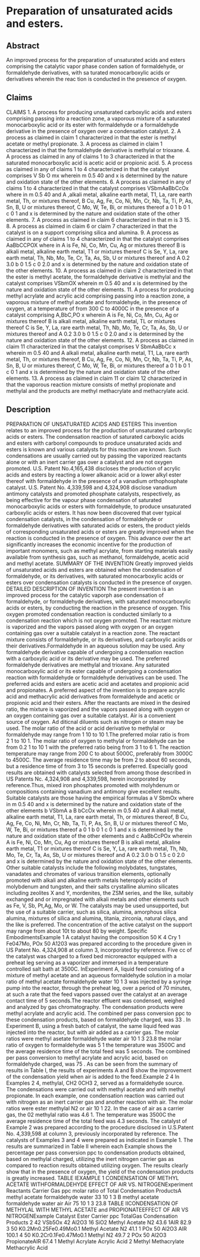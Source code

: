 # Preparation of unsaturated acids and esters.

## Abstract
An improved process for the preparation of unsaturated acids and esters comprising the catalytic vapor phase conden sation of formaldehyde, or formaldehyde derivatives, with sa turated monocarboxylic acids or derivatives wherein the reac tion is conducted in the presence of oxygen.

## Claims
CLAIMS 1. A process for producing unsaturated carboxylic acids and esters comprising passing into a reaction zone, a vaporous mixture of a saturated monocarboxylic acid or its ester with formaldehyde or a formaldehyde derivative in the presence of oxygen over a condensation catalyst. 2. A process as claimed in claim 1 characterized in that the ester is methyl acetate or methyl propionate. 3. A process as claimed in claim 1 characterized in that the formaldehyde derivative is methylal or trioxane. 4. A process as claimed in any of claims 1 to 3 characterized in that the saturated monocarboxylic acid is acetic acid or propionic acid. 5. A process as claimed in any of claims 1 to 4 characterized in that the catalyst comprises V Sb O mx wherein m 0.5 40 and x is determined by the nature and oxidation state of the other elements. 6. A process as claimed in any of claims 1 to 4 characterized in that the catalyst comprises VSbmAaBbCcOx where in m 0.5 40 and A ,alkali metal, alkaline earth metal, T1, La, rare earth metal, Th, or mixtures thereof, B Cu, Ag, Fe, Co, Ni, Mn, Cr, Nb, Ta, Ti, P, As, Sn, B, U or mixtures thereof, C Mo, W, Te, Bi, or mixtures thereof a 0 1 b 0 1 c 0 1 and x is determined by the nature and oxidation state of the other elements. 7. A process as claimed in claim 6 characterized in that m is 3 15. 8. A process as claimed in claim 6 or claim 7 characterized in that the catalyst is on a support comprising silica and alumina. 9. A process as claimed in any of claims 1 to 4 characterized in that the catalyst comprises AaBbCCPOX where in A is Fe, Ni, Co, Mn, Cu, Ag or mixtures thereof B is alkali metal, alkaline earth metal, T1 or mixtures thereof C is Se, Y, La, rare earth metal, Th, Nb, Mo, Te, Cr, Ta, As, Sb, U or mixtures thereof and A 0.2 3.0 b 0 1.5 c 0 2.0 and x is determined by the nature and oxidation state of the other elements. 10. A process as claimed in claim 2 characterized in that the ester is methyl acetate, the formaldehyde derivative is methylal and the catalyst comprises VSbmOX wherein m 0.5 40 and x is determined by the nature and oxidation state of the other elements. 11. A process for producing methyl acrylate and acrylic acid comprising passing into a reaction zone, a vaporous mixture of methyl acetate and formaldehyde, in the presence of oxygen, at a temperature of from 300 C to 4000C in the presence of a catalyst comprising A,BbC,PO x wherein A is Fe, Ni, Co, Mn, Cu, Ag or mixtures thereof B is alkali metal, alkaline earth metal, TL or mixtures thereof C is Se, Y, La, rare earth metal, Th, Nb, Mo, Te, Cr, Ta, As, Sb, U or mixtures thereof and A 0.2 3.0 b 0 1.5 c 0 2.0 and x is determined by the nature and oxidation state of the other elements. 12. A process as claimed in claim 11 characterized in that the catalyst comprises V SbmAaBbCc x wherein m 0.5 40 and A alkali metal, alkaline earth metal, T1, La, rare earth metal, Th, or mixtures thereof, B Cu, Ag, Fe, Co, Ni, Mn, Cr, Nb, Ta, Ti, P, As, Sn, B, U or mixtures thereof, C Mo, W, Te, Bi, or mixtures thereof a 0 1 b 0 1 c 0 1 and x is determined by the nature and oxidation state of the other elements. 13. A process as claimed in claim 11 or claim 12 characterized in that the vaporous reaction mixture consists of methyl propionate and methylal and the products are methyl methacrylate and methacrylate acid.

## Description
PREPARATION OF UNSATURATED ACIDS AND ESTERS This invention relates to an improved process for the production of unsaturated carboxylic acids or esters. The condensation reaction of saturated carboxylic acids and esters with carbonyl compounds to produce unsaturated acids and esters is known and various catalysts for this reaction are known. Such condensations are usually carried out by passing the vaporized reactants alone or with an inert carrier gas over a catalyst and are not oxygen promoted. U.S. Patent No.4,165,438 discloses the production of acrylic acids and esters by reacting a lower alkanoic acid or a lower alkyl ester thereof with formaldehyde in the presence of a vanadium orthophosphate catalyst. U.S. Patent No. 4,339,598 and 4,324,908 disclose vanadium antimony catalysts and promoted phosphate catalysts, respectively, as being effective for the vapour phase condensation of saturated monocarboxylic acids or esters with formaldehyde, to produce unsaturated carboxylic acids or esters. It has now been discovered that over typical condensation catalysts, in the condensation of formaldehyde or formaldehyde derivatives with saturated acids or esters, the product yields of corresponding unsaturated acids or esters are greatly improved when the reaction is conducted in the presence of oxygen. This advance over the art significantly increases the economic incentive for the production of important monomers, such as methyl acrylate, from starting materials easily available from synthesis gas, such as methanol, formaldehyde, acetic acid and methyl acetate. SUMMARY OF THE INVENTION Greatly improved yields of unsaturated acids and esters are obtained when the condensation of formaldehyde, or its derivatives, with saturated monocarboxylic acids or esters over condensation catalysts is conducted in the presence of oxygen. DETAILED DESCRIPTION OF INVENTION The present invention is an improved process for the catalytic vaporph ase condensation of formaldehyde, or formaldehyde derivatives, with saturated monocarboxylic acids or esters, by conducting the reaction in the presence of oxygen. This oxygen promoted condensation reaction is conducted similarly to a condensation reaction which is not oxygen promoted. The reactant mixture is vaporized and the vapors passed along with oxygen or an oxygen containing gas over a suitable catalyst in a reaction zone. The reactant mixture consists of formaldehyde, or its derivatives, and carboxylic acids or their derivatives.Formaldehyde in an aqueous solution may be used. Any formaldehyde derivative capable of undergoing a condensation reaction with a carboxylic acid or its derivative may be used. The preferred formaldehyde derivatives are methylal and trioxane. Any saturated monocarboxylic acid or its ester capable of undergoing a condensation reaction with formaldehyde or formaldehyde derivatives can be used. The preferred acids and esters are acetic acid and acetates and propionic acid and propionates. A preferred aspect of the invention is to prepare acrylic acid and methacrylic acid derivatives from formaldehyde and acetic or propionic acid and their esters. After the reactants are mixed in the desired ratio, the mixture is vaporized and the vapors passed along with oxygen or an oxygen containing gas over a suitable catalyst. Air is a convenient source of oxygen. Ad diticnal diluents such as nitrogen or steam may be used. The molar ratio of the acid or acid derivative to methylal or formaldehyde may range from 1 10 to 10 1.The preferred molar ratio is from 2 1 to 10 1. The molar ratio of oxygen to methylal or formaldehyde can be from 0.2 1 to 10 1 with the preferred ratio being from 3 1 to 6 1. The reaction temperature may range from 200 C to about 5000C, preferably from 3000C to 4500C. The average residence time may be from 2 to about 60 seconds, but a residence time of from 3 to 15 seconds is preferred. Especially good results are obtained with catalysts selected from among those described in US Patents Nc. 4,324,908 and 4,339,598, herein incorporated by reference.Thus, mixed iron phosphates promoted with molyhdenum or compositions containing vanadium and antimony give excellent results. Suitable catalysts are those having the empirical formulas a V SbmOx where in m 0.5 40 and x is determined by the nature and oxidation state of the other elements b VSbmA a B bCcOx wherein m 0.5 40 and A alkali metal, alkaline earth metal, T1, La, rare earth metal, Th, or mixtures thereof, B Cu, Ag, Fe, Co, Ni, Mn, Cr, Nb, Ta, Ti, P, As, Sn, B, U or mixtures thereof C Mo, W, Te, Bi, or mixtures thereof a 0 1 b 0 1 c 0 1 and x is determined by the nature and oxidation state of the other elements and c AaBbCcPOx wherein A is Fe, Ni, Co, Mn, Cu, Ag or mixtures thereof B is alkali metal, alkaline earth metal, T1 or mixtures thereof C is Se, Y, La, rare earth metal, Th, Nb, Mo, Te, Cr, Ta, As, Sb, U or mixtures thereof and A 0.2 3.0 b 0 1.5 c 0 2.0 and x is determined by the nature and oxidation state of the other elements. Other suitable catalysts include the following molybdates, tungstates, vanadates and chromates of various transition elements, optionally promoted with alkali and alkaline earth metals heteropoly acids of molybdenum and tungsten, and their salts crystalline alumino silicates including zeolites X and Y, mordenites, the ZSM series, and the like, suitably exchanged and or impregnated with alkali metals and other elements such as Fe, V, Sb, Pt,Ag, Mo, or W. The catalysts may be used unsupported, but the use of a suitable carrier, such as silica, alumina, amorphous silica alumina, mixtures of silica and alumina, titania, zirconia, natural clays, and the like is preferred. The concentration of the active catalyst on the support may range from about 10t to about 80 by weight. Specific EmbodimentsExample 1 A catalyst having the composition 50 K 4 Cry 1 Fe047Mo, POx 50 A1203 was prepared according to the procedure given in US Patent No. 4,324,908 at column 3, incorporated by reference. Five cc of the catalyst was charged to a fixed bed microreactor equipped with a preheat leg serving as a vaporizer and immersed in a temperature controlled salt bath at 3500C. InExperiment A, liquid feed consisting of a mixture of methyl acetate and an aqueous formaldehyde solution in a molar ratio of methyl acetate formaldehyde water 10 1 3 was injected by a syringe pump into the reactor, through the preheat leg, over a period of 70 minutes, at such a rate that the feed vapors passed over the catalyst at an average contact time of 5 seconds.The reactor effluent was condensed, weighed and analyzed by gas chromatography. The condensation products were methyl acrylate and acrylic acid. The combined per pass conversion ppc to these condensation products, based on formaldehyde charged, was 33 . In Experiment B, using a fresh batch of catalyst, the same liquid feed was injected into the reactor, but with air added as a carrier gas. The molar ratios were methyl asetate formaldehyde water air 10 1 3 23.8 the molar ratio of oxygen to formaldehyde was 5 1 the temperature was 3500C and the average residence time of the total feed was 5 seconds. The combined per pass conversion to methyl acrylate and acrylic acid, based on formaldehyde charged, was 75 . As can be seen from the summary of results in Table I, the results of experiments A and B show the improvement of the condensation yield when air is added to the feed.Example 2 4 ln Examples 2 4, methylal, CH2 0CH3 2, served as a formaldehyde source. The condensations were carried out with methyl acetate and with methyl propionate. In each example, one condensation reaction was carried out with nitrogen as an inert carrier gas and another reaction with air. The molar ratios were ester methylal N2 or air 10 1 22. In the case of air as a carrier gas, the 02 methylal ratio was 4.6 1. The temperature was 3500C the average residence time of the total feed was 4.3 seconds. The catalyst of Example 2 was prepared according to the procedure disclosed in U.S.Patent No. 4,339,598 at column 3, previously incorporated by reference. The catalysts of Examples 3 and 4 were prepared as indicated in Example 1. The results are summarized in Table II wherein each Example shows the percentage per pass conversion ppc to condensation products obtained, based on methylal charged, utilizing the inert nitrogen carrier gas as compared to reaction results obtained utilizing oxygen. The results clearly show that in the presence of oxygen, the yield of the condensation products is greatly increased. TABLE IEXAMPLE 1 CONDENSATION OF METHYL ACETATE WITHFORMALDEHYDE EFFECT OF AIR VS. NITROGENExperiment Reactants Carrier Gas ppc molar ratio of Total Condensation ProductsA methyl acetate formaldehyde water 33 10 1 3 B methyl acetate formaldehyde water air Air 75 10 1 3 23.8 TABLE IICONDENSATION OF METHYLAL WITH METHYL ACETATE and PROPIONATEEFFECT OF AIR VS NITROGENExample Catalyst Ester Carrier ppc TotalGas Condensation Products 2 42 VSb5Ox 42 Al2O3 16 SiO2 Methyl Acetate N2 43.6 1AIR 82.9 3 50 K0.2Mn0.25Fe0.49Mo0.1 Methyl Acetate N2 41.1 1 POx 50 Al2O3 AIR 100.1 4 50 K0.2Cr0.1Fe0.47Mo0.1 Methyl N2 49.7 2 POx 50 Al2O3 PropionateAIR 67.4 1 Methyl Acrylate Acrylic Acid 2 Methyl Methacrylate Methacrylic Acid